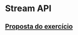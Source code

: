 # Stream API

## [Proposta do exercício](https://github.com/digitalinnovationone/ganhando_produtividade_com_Stream_API_Java/tree/master/src/stream_api)